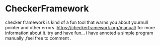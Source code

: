 # CheckerFramework

checker framework is kind of a fun tool that warns you about yournull pointer and other errors.
https://checkerframework.org/manual/ for more information about it.
try and have fun...
i have annoted a simple program manually ,feel free to comment .
